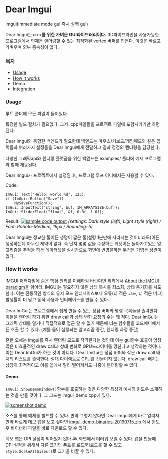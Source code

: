 # Dear Imgui

imgui(Immediate mode gui 즉시 실행 gui)

Dear Imgui는 **c++를 위한 가벼운 GUI라이브러리이다.** 3D파이프라인을 사용가능한 프로그램에서 언제든 렌더링할 수 있는 최적화된 vertex 버퍼를 만든다. 이것은 빠르고 가벼우며 외부 종속성이 없다.

### 목차

- [Usage](#Usage)
- [How it works](#How-it-works)
- Demo
- Integration



### Usage

루트 폴더에 모든 파일이 들어있다.

특정한 빌드 절차가 필요없다. 그저 .cpp파일들을 프로젝트 파일에 포함시키기만 하면 된다.

Dear Imgui와 통합한 백엔드가 필요한데 백엔드는 마우스/키보드/게임패드와 같은 입력들과 여러가지 설정들을 Dear Imgui에게 전달하고 결과 정점의 렌더링을 담당한다.

다양한 그래픽api와 렌더링 플랫폼을 위한 백엔드는 examples/ 폴더에 예제 프로그램과 함께 제동된다.

Dear Imgui가 프로젝트에서 설정된 후, 프로그램 루프 어디에서든 사용할 수 있다.



Code:

```
ImGui::Text("Hello, world %d", 123);
if (ImGui::Button("Save"))
    MySaveFunction();
ImGui::InputText("string", buf, IM_ARRAYSIZE(buf));
ImGui::SliderFloat("float", &f, 0.0f, 1.0f);
```

Result:
[![sample code output](https://raw.githubusercontent.com/wiki/ocornut/imgui/web/v160/code_sample_02.png)](https://raw.githubusercontent.com/wiki/ocornut/imgui/web/v160/code_sample_02.png)
*(settings: Dark style (left), Light style (right) / Font: Roboto-Medium, 16px / Rounding: 5)*



Dear Imgui는 정교한 툴이든 생명이 짧은 툴(설령 1분만에 사라지는 것이더라도)이든 생성하는데 아무런 제약이 없다. 즉 단지 몇몇 값을 수정하는 위젯이든 돌아가고있는 알고리즘을 추적을 하든 데이터셋을 실시간으로 화면에 반영을하든 무겁든 가볍든 상관이 없다.



### How it works

IMGUI 패러다임에 숨은 핵심 원리를 이해하길 바란다면 위키에서 [About the IMGUI paradigm](https://github.com/ocornut/imgui/wiki#About-the-IMGUI-paradigm)을 읽어라.
IMGUI는 필요하지 않은 상태 복사를 최소화, 상태 동기화를 시도한다. 이는 전통적인 방식의 유저 모드 인터페이스보다 오류(더 적은 코드, 더 적은 버그) 발생률이 더 낮고 동적 사용자 인터페이스를 만들 수 있다.

Dear ImGui는 프로그램에서 쉽게 만들 수 있는 정점 버퍼와 명령 목록들을 출력한다. 이들을 렌더링 하기 위한 draw call과 상태 변화 요청의 수는 꽤 적다. Dear ImGui는 그래픽 상태를 알거나 직접적으로 접근 할 수 없기 때문에 너는 함수들을 코드에디에서든 호출 할 수 있다. (예를 들어 실행되는 알고리즘 중간, 렌더링 과정 중간) 

흔한 오해는 imgui를 즉시 렌더링 모드로 착각한다는 것인데 이는 gui함수 호출이 엄청 많은 비효율적인 draw call과 상태 변화로 GPU드라이버를 망친다고 생각하는 것이다. 이는 Dear ImGui가 하는 것이 아니다. Dear ImGui는 정점 버퍼와 작은 draw call 배치의 리스트를 출력한다. 절대 다이렉트로 GPU를 건들이지 않는다. draw call 배치는 상당히 최적적이고 이를 앱에서 멀리 떨어져서도 나중에 렌더링할 수 있다.



#### Demo

`ImGui::ShowDemoWindow()`함수를 호출하는 것은 다양한 특성과 예시의 윈도우 소개하는 것을 만들 것이다. 그 코드는 imgui_demo.cpp에 있다.

[![screenshot demo](https://raw.githubusercontent.com/wiki/ocornut/imgui/web/v167/v167-misc.png)](https://raw.githubusercontent.com/wiki/ocornut/imgui/web/v167/v167-misc.png)

소스를 통해 예제를 빌드할 수 있다. 만약 그렇지 않다면 Dear imgui에게 바로 알리자. 만약 바르게 데모 앱을 보고 싶다면  [imgui-demo-binaries-20190715.zip](http://www.dearimgui.org/binaries/imgui-demo-binaries-20190715.zip) 에서 윈도우 바이너리 파일을 바로 다운로드 할 수 있다.

데모 앱은 DPI 설정이 되어있지 않아 4k 화면에서 더러워 보일 수 있다. 앱을 만들때 DPI 설정을 위해서 다른 크기의 폰트를 로드/리로드를 할 수 있고 `style.ScaleAllSizes()`로 크기을 바꿀 수 있다.













